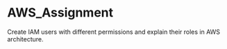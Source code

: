 # AWS_Assignment
Create IAM users with different permissions and explain their roles in AWS architecture.
